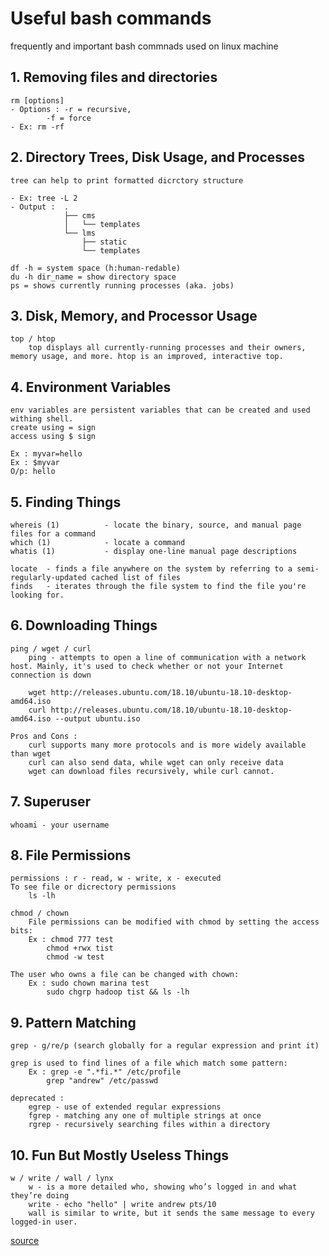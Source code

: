 # Useful bash commands
frequently and important bash commnads used on linux machine

## 1. Removing files and directories
	rm [options]
	- Options : -r = recursive,
		    -f = force
	- Ex: rm -rf

## 2. Directory Trees, Disk Usage, and Processes
	tree can help to print formatted dicrctory structure

	- Ex: tree -L 2
	- Output :  .
                ├── cms
                │   └── templates
                └── lms
                    ├── static
                    └── templates

    df -h = system space (h:human-redable)
    du -h dir_name = show directory space
    ps = shows currently running processes (aka. jobs)

## 3. Disk, Memory, and Processor Usage
    top / htop
        top displays all currently-running processes and their owners, memory usage, and more. htop is an improved, interactive top. 

## 4. Environment Variables
    env variables are persistent variables that can be created and used withing shell.
    create using = sign
    access using $ sign

    Ex : myvar=hello
    Ex : $myvar
    O/p: hello

## 5. Finding Things
    whereis (1)          - locate the binary, source, and manual page files for a command
    which (1)            - locate a command
    whatis (1)           - display one-line manual page descriptions

    locate  - finds a file anywhere on the system by referring to a semi-regularly-updated cached list of files
    finds   - iterates through the file system to find the file you're looking for.  

## 6. Downloading Things
    ping / wget / curl
        ping - attempts to open a line of communication with a network host. Mainly, it's used to check whether or not your Internet connection is down

        wget http://releases.ubuntu.com/18.10/ubuntu-18.10-desktop-amd64.iso
        curl http://releases.ubuntu.com/18.10/ubuntu-18.10-desktop-amd64.iso --output ubuntu.iso

    Pros and Cons :
        curl supports many more protocols and is more widely available than wget
        curl can also send data, while wget can only receive data
        wget can download files recursively, while curl cannot.

## 7. Superuser
    whoami - your username

## 8. File Permissions
    permissions : r - read, w - write, x - executed
    To see file or dicrectory permissions 
        ls -lh

    chmod / chown
        File permissions can be modified with chmod by setting the access bits:
        Ex : chmod 777 test
            chmod +rwx tist
            chmod -w test

    The user who owns a file can be changed with chown:
        Ex : sudo chown marina test
            sudo chgrp hadoop tist && ls -lh

## 9. Pattern Matching
    grep - g/re/p (search globally for a regular expression and print it)

    grep is used to find lines of a file which match some pattern:
        Ex : grep -e ".*fi.*" /etc/profile
            grep "andrew" /etc/passwd
    
    deprecated :
        egrep - use of extended regular expressions
        fgrep - matching any one of multiple strings at once
        rgrep - recursively searching files within a directory

## 10. Fun But Mostly Useless Things
    w / write / wall / lynx
        w - is a more detailed who, showing who’s logged in and what they’re doing
        write - echo "hello" | write andrew pts/10
        wall is similar to write, but it sends the same message to every logged-in user.


[source](https://dev.to/awwsmm/101-bash-commands-and-tips-for-beginners-to-experts-30je)
